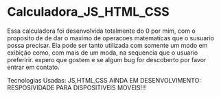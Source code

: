 # Calculadora_JS_HTML_CSS
Essa calculadora foi desenvolvida totalmente do 0 por mim, com o proposito de de dar o maximo de operacoes matematicas que o susuario possa precisar.
Ela pode ser tanto utilizada com somente um modo em exibição como, com mais de um moda, na sequencia que o usuario preferirir.
expero que gostem e se algum bug for descoberto por favor entrar em contato.

Tecnologias Usadas: JS,HTML,CSS
AINDA EM DESENVOLVIMENTO: RESPOSIVIDADE PARA DISPOSITIVEIS MOVEIS!!!
